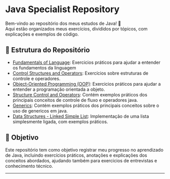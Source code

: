 # Java Specialist Repository

Bem-vindo ao repositório dos meus estudos de Java! 🎉  
Aqui estão organizados meus exercícios, divididos por tópicos, com explicações e exemplos de código.

## 📂 Estrutura do Repositório

- [Fundamentals of Language](src/FundamentalsOfLanguage): Exercicios práticos para ajudar a entender os fundamentos da
  linguagem
- [Control Structures and Operators](src/ControlStructuresOperators/README.md): Exercícios sobre estruturas de controle
  e operadores.
- [Object-Oriented Programming (OOP)](src/ObjectOrientedProgramming): Exercicios práticos para ajudar a entender a
  programação orientada a objeto.
- [Structure Control and Operators](src/StructuresControlAndOperators/README.md): Contém exemplos práticos dos
  principais conceitos de controle de fluxo e operadores java.
- [Generics](src/Generics/README.md): Contém exemplos práticos dos principais conceitos sobre o uso de genericos em
  java.
- [Data Structures - Linked Simple List](src/DataStructure/LinkedSimpleList/README.md): Implementação de uma lista
  simplesmente ligada, com exemplos práticos.

## 🚀 Objetivo

Este repositório tem como objetivo registrar meu progresso no aprendizado de Java, incluindo exercícios práticos,
anotações e explicações dos conceitos abordados, ajudando também para exercicios de entrevistas e conhecimento técnico.

---
